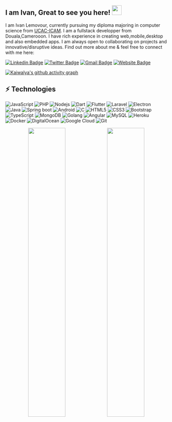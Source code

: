 ## I am Ivan, Great to see you here! <img src="https://raw.githubusercontent.com/aemmadi/aemmadi/master/wave.gif" width="30px">

I am Ivan Lemovour, currently pursuing my diploma majoring in computer science from [UCAC-ICAM](https://www.ucac-icam.com/). I am a fullstack developper from Douala,Camerooon. I have rich experience in creating web,mobile,desktop and also embedded apps. I am always open to collaborating on projects and innovative/disruptive ideas. Find out more about me & feel free to connect with me here:

[![Linkedin Badge](https://img.shields.io/badge/-Lemovou-blue?style=flat-square&logo=Linkedin&logoColor=white&link=https://www.linkedin.com/in/ivan-lemovou-98a585171/)](https://www.linkedin.com/in/ivan-lemovou-98a585171/)
[![Twitter Badge](https://img.shields.io/badge/-Ivan_Lemovou-blue?style=flat-square&logo=twitter&logoColor=white&link=https://twitter.com/sherlock2045)](https://twitter.com/sherlock2045)
[![Gmail Badge](https://img.shields.io/badge/-lemovou@gmail.com-c14438?style=flat-square&logo=Gmail&logoColor=white&link=mailto:lemovou@gmail.com)](mailto:lemovou@gmail.com)
[![Website Badge](https://img.shields.io/badge/-Lemovou's_Portfolio-black?style=flat-square&logo=Wordpress&logoColor=white&link=https://sherlock2045.netlify.app/)](https://sherlock2045.netlify.app/)
<!--[![Youtube Badge](https://img.shields.io/badge/-koolkanna-darkred?style=flat-square&logo=youtube&logoColor=white&link=https://www.youtube.com/c/koolkanna)](https://www.youtube.com/c/koolkanna)-->

[![Kaiwalya's github activity graph](https://activity-graph.herokuapp.com/graph?username=SherlockHolmes2045&theme=xcode)](https://github.com/SherlockHolmes2045)


## ⚡ Technologies

![JavaScript](https://img.shields.io/badge/-JavaScript-black?style=flat-square&logo=javascript)
![PHP](https://img.shields.io/badge/-PHP-indigo?style=flat-square&logo=php)
![Nodejs](https://img.shields.io/badge/-Nodejs-black?style=flat-square&logo=Node.js)
![Dart](https://img.shields.io/badge/-Dart-blue?style=flat-square&logo=Dart)
![Flutter](https://img.shields.io/badge/-Flutter-blue?style=flat-square&logo=flutter)
![Laravel](https://img.shields.io/badge/-Laravel-black?style=flat-square&logo=laravel)
![Electron](https://img.shields.io/badge/-Electron-green?style=flat-square&logo=electron)
![Java](https://img.shields.io/badge/-java-E34A86?style=flat-square&logo=java)
![Spring boot](https://img.shields.io/badge/-Spring_boot-black?style=flat-square&logo=spring)
![Android](https://img.shields.io/badge/-Android-black?style=flat-square&logo=android)
![C](https://img.shields.io/badge/-C-00599C?style=flat-square&logo=c)
![HTML5](https://img.shields.io/badge/-HTML5-E34F26?style=flat-square&logo=html5&logoColor=white)
![CSS3](https://img.shields.io/badge/-CSS3-1572B6?style=flat-square&logo=css3)
![Bootstrap](https://img.shields.io/badge/-Bootstrap-563D7C?style=flat-square&logo=bootstrap)
![TypeScript](https://img.shields.io/badge/-TypeScript-grey?style=flat-square&logo=typescript)
![MongoDB](https://img.shields.io/badge/-MongoDB-black?style=flat-square&logo=mongodb)
![Golang](https://img.shields.io/badge/-Go-black?style=flat-square&logo=go)
![Angular](https://img.shields.io/badge/-Angular-black?style=flat-square&logo=angular)
![MySQL](https://img.shields.io/badge/-MySQL-black?style=flat-square&logo=mysql)
![Heroku](https://img.shields.io/badge/-Heroku-430098?style=flat-square&logo=heroku)
![Docker](https://img.shields.io/badge/-Docker-black?style=flat-square&logo=docker)
![DigitalOcean](https://img.shields.io/badge/-Digital%20Ocean-darkblue?style=flat-square&logo=digitalocean)
![Google Cloud](https://img.shields.io/badge/Google%20Cloud-black?style=flat-square&logo=google-cloud)
![Git](https://img.shields.io/badge/-Git-black?style=flat-square&logo=git)



<p align="center">
	
  <img width="48%" src="https://github-readme-stats.vercel.app/api?username=SherlockHolmes2045&show_icons=true&theme=tokyonight" />
  <img width="48%" src="https://github-readme-streak-stats.herokuapp.com/?user=SherlockHolmes2045&theme=tokyonight" />
</p>



<!--## Hi there 👋, I am Kaiwalya. Welcome to my profile !!!
<p align="center">
  <img align="center" alt="Meme Studio" src="https://github.com/viclafouch/viclafouch/blob/master/img/pack.png" />
</p>
[![linkedin badge](https://img.shields.io/badge/Linkedin-kaiwalyakoparkar-0077b5?style=flat-square&logo=linkedin)](https://www.linkedin.com/in/kaiwalyakoparkar//)
[![website badge](https://img.shields.io/badge/Website-kaiwalyakoparkar.github.io-1f425f?style=flat-square&logo=wikipedia)](https://kaiwalyakoparkar.github.io/)
[![twitter badge](https://img.shields.io/badge/Twitter-kaiwalya_13-1f425f?style=flat-square&logo=twitter)](https://twitter.com/kaiwalya_13)
[![medium badge](https://img.shields.io/badge/Medium-kaiwalyakoparkar-1f425f?style=flat-square&logo=medium)](https://kaiwalyakoparkar.medium.com)
- 🔭 I’m currently working on my Competetive programming and Full stack developement skills
- :goal_net: My goal of 2021 is to learn the Full Stack Development and Hybrid app development.
- 🌱 I’m currently learning new trends and technology.
- 👯 I’m looking to collaborate on latest technology which challenges the problems in this world
- 💬 Ask me about Software Engineering and Cyber Security Concepts
- ⚡ Download my Cv : [Download CV](https://drive.google.com/file/d/10t_EtYrt7pvjD5cR-5h_WmcrT8aH-ZQf/view)
- 😄 Pronouns: He/Mr
- ⚡ Fun fact: "I am not special but a kind of iterative loop is continuously going on inside my mind which pushes me forward everyday and raises my difficulty bar by 1..."
<img src="https://github-readme-stats.vercel.app/api?username=kaiwalyakoparkar&&show_icons=true&title_color=08fdd8&icon_color=bb2acf&text_color=ffffff&bg_color=0a192f" width="100%"/>
-->

